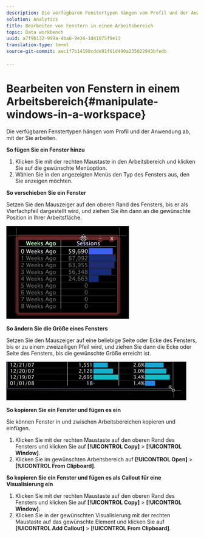 ```yaml
---
description: Die verfügbaren Fenstertypen hängen vom Profil und der Anwendung ab, mit der Sie arbeiten.
solution: Analytics
title: Bearbeiten von Fenstern in einem Arbeitsbereich
topic: Data workbench
uuid: a7f9b132-999a-4ba8-9e34-1d41075f9e13
translation-type: tm+mt
source-git-commit: aec1f7b14198cdde91f61d490a235022943bfedb

---
```



# Bearbeiten von Fenstern in einem Arbeitsbereich{#manipulate-windows-in-a-workspace}

Die verfügbaren Fenstertypen hängen vom Profil und der Anwendung ab, mit der Sie arbeiten.

**So fügen Sie ein Fenster hinzu**

1. Klicken Sie mit der rechten Maustaste in den Arbeitsbereich und klicken Sie auf die gewünschte Menüoption.
1. Wählen Sie in den angezeigten Menüs den Typ des Fensters aus, den Sie anzeigen möchten.

**So verschieben Sie ein Fenster**

Setzen Sie den Mauszeiger auf den oberen Rand des Fensters, bis er als Vierfachpfeil dargestellt wird, und ziehen Sie ihn dann an die gewünschte Position in Ihrer Arbeitsfläche.

![](assets/vis_moving.png)

**So ändern Sie die Größe eines Fensters**

Setzen Sie den Mauszeiger auf eine beliebige Seite oder Ecke des Fensters, bis er zu einem zweizeiligen Pfeil wird, und ziehen Sie dann die Ecke oder Seite des Fensters, bis die gewünschte Größe erreicht ist.

![](assets/vis_resize.png)

**So kopieren Sie ein Fenster und fügen es ein**

Sie können Fenster in und zwischen Arbeitsbereichen kopieren und einfügen.

1. Klicken Sie mit der rechten Maustaste auf den oberen Rand des Fensters und klicken Sie auf **[!UICONTROL Copy]** > **[!UICONTROL Window]**.
1. Klicken Sie im gewünschten Arbeitsbereich auf **[!UICONTROL Open]** > **[!UICONTROL From Clipboard]**.

**So kopieren Sie ein Fenster und fügen es als Callout für eine Visualisierung ein**

1. Klicken Sie mit der rechten Maustaste auf den oberen Rand des Fensters und klicken Sie auf **[!UICONTROL Copy]** > **[!UICONTROL Window]**.
1. Klicken Sie in der gewünschten Visualisierung mit der rechten Maustaste auf das gewünschte Element und klicken Sie auf **[!UICONTROL Add Callout]** > **[!UICONTROL From Clipboard]**.

